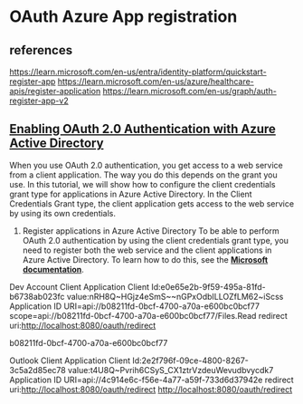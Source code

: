 # OAuth Azure App registration

## references

<https://learn.microsoft.com/en-us/entra/identity-platform/quickstart-register-app>
<https://learn.microsoft.com/en-us/azure/healthcare-apis/register-application>
<https://learn.microsoft.com/en-us/graph/auth-register-app-v2>

## **[Enabling OAuth 2.0 Authentication with Azure Active Directory](https://support.smartbear.com/readyapi/docs/requests/auth/types/oauth2/tutorial-azure.html)**

When you use OAuth 2.0 authentication, you get access to a web service from a client application. The way you do this depends on the grant you use. In this tutorial, we will show how to configure the client credentials grant type for applications in Azure Active Directory. In the Client Credentials Grant type, the client application gets access to the web service by using its own credentials.

1. Register applications in Azure Active Directory
To be able to perform OAuth 2.0 authentication by using the client credentials grant type, you need to register both the web service and the client applications in Azure Active Directory. To learn how to do this, see the **[Microsoft documentation](https://docs.microsoft.com/en-us/graph/auth-register-app-v2)**.

Dev Account Client Application
Client Id:e0e65e2b-9f59-495a-81fd-b6738ab023fc
value:nRH8Q~HGjz4eSmS~~nGPxOdbILLOZfLM62~iScss
Application ID URI=api://b08211fd-0bcf-4700-a70a-e600bc0bcf77
scope=api://b08211fd-0bcf-4700-a70a-e600bc0bcf77/Files.Read
redirect uri:<http://localhost:8080/oauth/redirect>

b08211fd-0bcf-4700-a70a-e600bc0bcf77

Outlook Client Application
Client Id:2e2f796f-09ce-4800-8267-3c5a2d85ec78
value:t4U8Q~Pvrih6CSyS_CX1ztrVzdeuWevudbvycdk7
Application ID URI=api://4c914e6c-f56e-4a77-a59f-733d6d37942e
redirect uri:<http://localhost:8080/oauth/redirect>
<http://localhost:8080/oauth/redirect>
